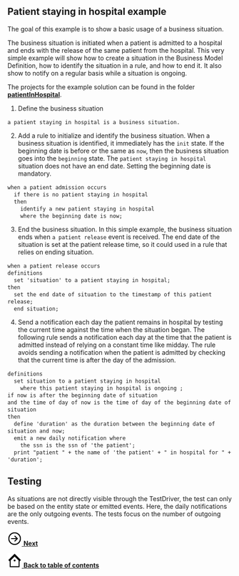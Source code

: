 ## Patient staying in hospital example

The goal of this example is to show a basic usage of a business situation.

The business situation is initiated when a patient is admitted to a hospital and ends with the release of the same patient from the hospital.
This very simple example will show how to create a situation in the Business Model Definition, how to identify the situation in a rule, and how to end it.
It also show to notify on a regular basis while a situation is ongoing.


The projects for the example solution can be found in the folder **[patientInHospital](../patientInHospital)**.

1.   Define the  business situation

```BMD
a patient staying in hospital is a business situation.
```

2.   Add a rule to initialize and identify the business situation.
When a business situation is identified, it immediately has the `init` state.
If the beginning date is before or the same as `now`, then the business situation goes into the `beginning` state. 
The `patient staying in hospital` situation does not have an end date. Setting the beginning date is mandatory. 

```BERL
when a patient admission occurs
  if there is no patient staying in hospital
  then
    identify a new patient staying in hospital
    where the beginning date is now;
```

3.   End the business situation. 
In this simple example, the business situation ends when `a patient release` event is received. 
The end date of the situation is set at the patient release time, so it could used in a rule that relies on ending situation.

```BERL
when a patient release occurs
definitions
  set 'situation' to a patient staying in hospital;
then
  set the end date of situation to the timestamp of this patient release;
  end situation;
```

4.   Send a notification each day the patient remains in hospital by testing the current time against the time when the situation began. 
The following rule sends a notification each day at the time that the patient is admitted instead of relying on a constant time like midday.
The rule avoids sending a notification when the patient is admitted by checking  that the current time is after the day of the admission.

```BERL
definitions
  set situation to a patient staying in hospital
    where this patient staying in hospital is ongoing ;
if now is after the beginning date of situation
and the time of day of now is the time of day of the beginning date of situation
then
  define 'duration' as the duration between the beginning date of situation and now;
  emit a new daily notification where
    the ssn is the ssn of 'the patient';
  print "patient " + the name of 'the patient' + " in hospital for " + 'duration';
```

## Testing

As situations are not directly visible through the TestDriver, the test can only be based on the entity state or emitted events. Here, the daily notifications are the only outgoing events. The tests focus on the number of outgoing events.


[![Next icon](../images/forward_32.png) **Next**](../firedetection2/firedetection.md)

[![Back to table of contents icon](../images/home_32.png) **Back to table of contents**](../README.md)



